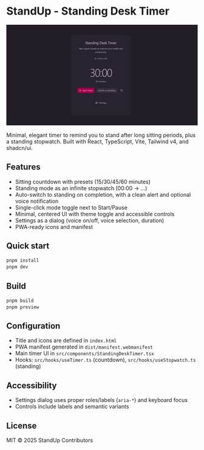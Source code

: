 # StandUp - Standing Desk Timer

![StandUp preview](./public/image.png)

Minimal, elegant timer to remind you to stand after long sitting periods, plus a standing stopwatch. Built with React, TypeScript, Vite, Tailwind v4, and shadcn/ui.

## Features

- Sitting countdown with presets (15/30/45/60 minutes)
- Standing mode as an infinite stopwatch (00:00 → …)
- Auto-switch to standing on completion, with a clean alert and optional voice notification
- Single-click mode toggle next to Start/Pause
- Minimal, centered UI with theme toggle and accessible controls
- Settings as a dialog (voice on/off, voice selection, duration)
- PWA-ready icons and manifest

## Quick start

```bash
pnpm install
pnpm dev
```

## Build

```bash
pnpm build
pnpm preview
```

## Configuration

- Title and icons are defined in `index.html`
- PWA manifest generated in `dist/manifest.webmanifest`
- Main timer UI in `src/components/StandingDeskTimer.tsx`
- Hooks: `src/hooks/useTimer.ts` (countdown), `src/hooks/useStopwatch.ts` (standing)

## Accessibility

- Settings dialog uses proper roles/labels (`aria-*`) and keyboard focus
- Controls include labels and semantic variants

## License

MIT © 2025 StandUp Contributors
